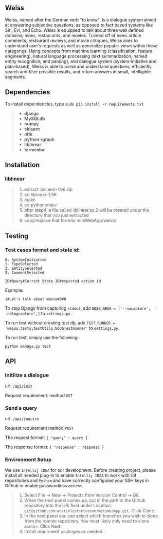 ## Weiss

Weiss, named after the German verb "to know", is a dialogue system aimed at answering subjective questions, as opposed to fact based systems like Siri, Evi, and Echo. Weiss is equipped to talk about three well defined domains; news, restaurants, and movies. Trained off of news article comments, restaurant reviews, and movie critiques, Weiss aims to understand user’s requests as well as generalize popular views within these categories. Using concepts from machine learning (classification, feature engineering), natural language processing (text summarization, named entity recognition, and parsing), and dialogue system (system-initiative and plan-based), Weiss is able to parse and understand questions, efficiently search and filter possible results, and return answers in small, intelligible segments.

## Dependencies

To install dependencies, type `sudo pip install -r requirements.txt`

> - **django**
> - **MySQLdb** 
> - **numpy** 
> - **sklearn**
> - **nltk**
> - **python-igraph**
> - **liblinear**
> - **termcolor**

## Installation 

### liblinear

> 1. extract liblinear-1.96.zip
> 2. cd liblinear-1.96
> 3. make
> 4. cd python;make
> 5. after step4, a file called liblinear.so.2 will be created under the directory that you just extracted
> 6. copy/replace that file into mitsWebApp/weiss/

## Testing
### Test cases format and state id:
    0. SystemInitiative
    1. TypeSelected
    2. EntitySelected
    3. CommentSelected
  
  `ID#Query#Current State ID#expected action id`
  
  Example:
  
  `1#Let's talk about movie#0#8`

  To stop Django from capturing `stdout`, add `NOSE_ARGS = ['--nocapture', '--nologcapture',]` to `settings.py`. 

  To run test without creating test db, add `TEST_RUNNER = 'weiss.tests.testUtils.NoDbTestRunner'` to `settings.py`.

  To run test, simply use the following:

  `python manage.py test`


## API
### Initilize a dialogue
    
url: `/api/init`
    
Request requirement:
    method `GET`
    
### Send a query
    
url: `/api/inquire`
    
Request requirement
    method `POST`
    
The request format:
    `{ "query" : query }`
    
The response format:
    `{ "response" : response }`

    

###  Environment Setup 

We use `Intellij IDEA` for our development. Before creating project, please install all needed plug-in to enable `Intellij IDEA` to work with Git repositories and `Python` and have correctly configured your SSH keys in Github to enable passwordless access.

> 1.    Select File -> New -> Projects from Version Control -> Git.
> 2.    When the next panel comes up, put in the path to the Github repository into the URI
> field under Location:    `git@github.com:austinlostinboston/mitsWebApp.git`. Click
> Clone.
> 3.    In the next panel you can select which branches you wish to clone from the remote repository. You most likely only need to clone
> `master`. Click Next.
> 4.    Install requirment packages as needed.
